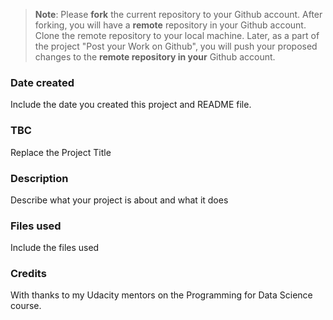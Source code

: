 >**Note**: Please **fork** the current repository to your Github account. After forking, you will have a **remote** repository in your Github account. Clone the remote repository to your local machine. Later, as a part of the project "Post your Work on Github", you will push your proposed changes to the **remote repository in your** Github account.

### Date created
Include the date you created this project and README file.

### TBC
Replace the Project Title

### Description
Describe what your project is about and what it does

### Files used
Include the files used

### Credits
With thanks to my Udacity mentors on the Programming for Data Science course. 


